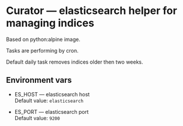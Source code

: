 # Curator — elasticsearch helper for managing indices

Based on python:alpine image.

Tasks are performing by cron.

Default daily task removes indices older then two weeks.

## Environment vars

* ES_HOST — elasticsearch host  
  Default value: `elasticsearch`

* ES_PORT — elasticsearch port  
  Default value: `9200`
